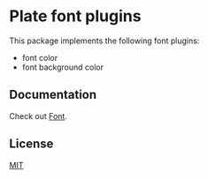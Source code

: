 # Plate font plugins

This package implements the following font plugins:

- font color
- font background color

## Documentation

Check out [Font](https://platejs.org/docs/font).

## License

[MIT](../../LICENSE)
